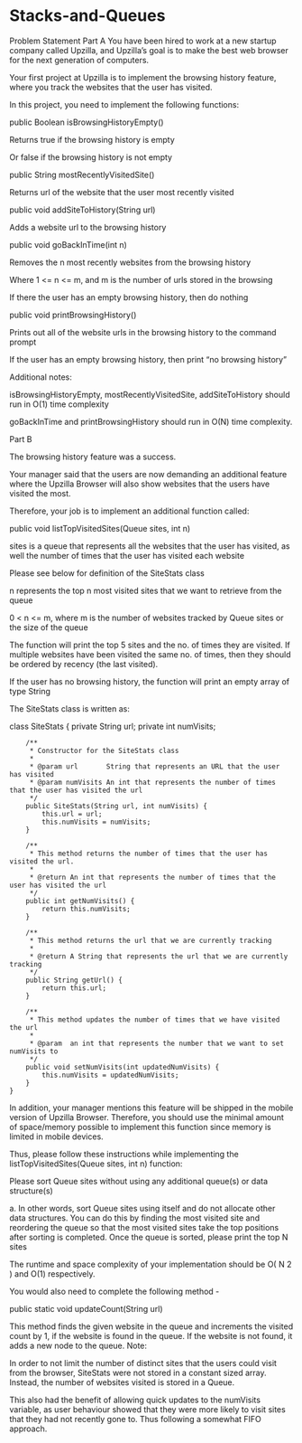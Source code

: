 # Stacks-and-Queues

Problem Statement
Part A
You have been hired to work at a new startup company called Upzilla, and Upzilla’s goal is to make the best web browser for the next generation of computers.

Your first project at Upzilla is to implement the browsing history feature, where you track the websites that the user has visited.

 

In this project, you need to implement the following functions:

public Boolean isBrowsingHistoryEmpty()

Returns true if the browsing history is empty

Or false if the browsing history is not empty

public String mostRecentlyVisitedSite()

Returns url of the website that the user most recently visited

public void addSiteToHistory(String url)

Adds a website url to the browsing history

public void goBackInTime(int n)

Removes the n most recently websites from the browsing history

Where 1 <= n <= m, and m is the number of urls stored in the browsing

If there the user has an empty browsing history, then do nothing

public void printBrowsingHistory()

Prints out all of the website urls in the browsing history to the command prompt

If the user has an empty browsing history, then print “no browsing history”

 

Additional notes:

isBrowsingHistoryEmpty, mostRecentlyVisitedSite, addSiteToHistory should run in O(1) time complexity

goBackInTime and printBrowsingHistory should run in O(N) time complexity.


Part B
 

The browsing history feature was a success.

 

Your manager said that the users are now demanding an additional feature where the Upzilla Browser will also show websites that the users have visited the most.

Therefore, your job is to implement an additional function called:

public void listTopVisitedSites(Queue<SiteStats> sites, int n)

sites is a queue that represents all the websites that the user has visited, as well the number of times that the user has visited each website

Please see below for definition of the SiteStats class

n represents the top n most visited sites that we want to retrieve from the queue

0 < n <= m, where m is the number of websites tracked by Queue<SiteStats> sites or the size of the queue

The function will print the top 5 sites and the no. of times they are visited. If multiple websites have been visited the same no. of times, then they should be ordered by recency (the last visited).

If the user has no browsing history, the function will print an empty array of type String
 

The SiteStats class is written as:
 

class SiteStats {
        private String url;
        private int numVisits;

        /**
         * Constructor for the SiteStats class
         *
         * @param url       String that represents an URL that the user has visited
         * @param numVisits An int that represents the number of times that the user has visited the url
         */
        public SiteStats(String url, int numVisits) {
            this.url = url;
            this.numVisits = numVisits;
        }

        /**
         * This method returns the number of times that the user has visited the url.
         *
         * @return An int that represents the number of times that the user has visited the url
         */
        public int getNumVisits() {
            return this.numVisits;
        }

        /**
         * This method returns the url that we are currently tracking
         *
         * @return A String that represents the url that we are currently tracking
         */
        public String getUrl() {
            return this.url;
        }

        /**
         * This method updates the number of times that we have visited the url
         *
         * @param  an int that represents the number that we want to set numVisits to
         */
        public void setNumVisits(int updatedNumVisits) {
            this.numVisits = updatedNumVisits;
        }
    }

In addition, your manager mentions this feature will be shipped in the mobile version of Upzilla Browser. Therefore, you should use the minimal amount of space/memory possible to implement this function since memory is limited in mobile devices.

 

Thus, please follow these instructions while implementing the listTopVisitedSites(Queue<SiteStats> sites, int n) function:

Please sort Queue<SiteStats> sites without using any additional queue(s) or data structure(s)

a. In other words, sort Queue<SiteStats> sites using itself and do not allocate other data structures. You can do this by finding the most visited site and reordering the queue so that the most visited sites take the top positions after sorting is completed. 
Once the queue is sorted, please print the top N sites 

The runtime and space complexity of your implementation should be O(
N
2
) and O(1) respectively.

You would also need to complete the following method -

public static void updateCount(String url)

This method finds the given website in the queue and increments the visited count by 1, if the website is found in the queue. If the website is not  found, it adds a new node to the queue.
Note:  

In order to not limit the number of distinct sites that the users could visit from the browser, SiteStats were not stored in a constant sized array. Instead, the number of websites visited is stored in a Queue.

 

This also had the benefit of allowing quick updates to the numVisits variable, as user behaviour showed that they were more likely to visit sites that they had not recently gone to. Thus following a somewhat FIFO approach.
